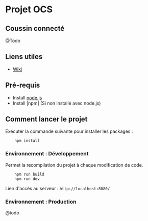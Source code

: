 # Projet OCS
## Coussin connecté
@Todo

## Liens utiles
 * [Wiki](https://github.com/ltb-bossuyt/ocs-coussin-connecte/wiki)

## Pré-requis
 * Install [node.js](https://nodejs.org/en/)
 * Install [npm] (Si non installé avec node.js)

## Comment lancer le projet
Exécuter la commande suivante pour installer les packages :
```
    npm install
```

### Environnement : Développement
Permet la recompilation du projet à chaque modification de code.
```
    npm run build
    npm run dev
```

Lien d'accès au serveur : `http://localhost:8080/`

### Environnement : Production
@todo
